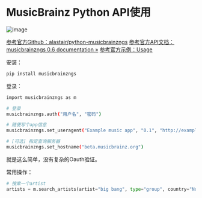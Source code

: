 # MusicBrainz Python API使用

![image](https://user-images.githubusercontent.com/14041622/49683938-702adc00-fb07-11e8-9997-6cc62426bd20.png)

[参考官方Github：alastair/python-musicbrainzngs](https://github.com/alastair/python-musicbrainzngs)
[参考官方API文档：musicbrainzngs 0.6 documentation »](https://python-musicbrainzngs.readthedocs.io/en/v0.6/api/#getting-data)
[参考官方示例：Usage](https://python-musicbrainzngs.readthedocs.io/en/v0.6/usage/)

安装：
```sh
pip install musicbrainzngs
```

登录：
```sh
import musicbrainzngs as m

# 登录
musicbrainzngs.auth("用户名", "密码")

# 随便写个app信息
musicbrainzngs.set_useragent("Example music app", "0.1", "http://example.com/music")

# [可选] 指定查询服务器
musicbrainzngs.set_hostname("beta.musicbrainz.org")
```

就是这么简单，没有复杂的Oauth验证。


常用操作：
```py
# 搜索一个artist
artists = m.search_artists(artist="big bang", type="group", country="Norway")
```